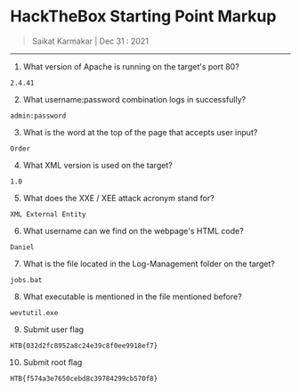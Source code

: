 # HackTheBox Starting Point Markup 

> Saikat Karmakar | Dec 31 : 2021

---

1. What version of Apache is running on the target's port 80?
```
2.4.41
```
2. What username:password combination logs in successfully?
```
admin:password
```
3. What is the word at the top of the page that accepts user input?
```
Order
```
4. What XML version is used on the target?
```
1.0
```
5. What does the XXE / XEE attack acronym stand for?
```
XML External Entity
```
6. What username can we find on the webpage's HTML code?
```
Daniel
```
7. What is the file located in the Log-Management folder on the target?
```
jobs.bat
```
8. What executable is mentioned in the file mentioned before?
```
wevtutil.exe
```
9. Submit user flag
```
HTB{032d2fc8952a8c24e39c8f0ee9918ef7}
```
10. Submit root flag 
```
HTB{f574a3e7650cebd8c39784299cb570f8}
```